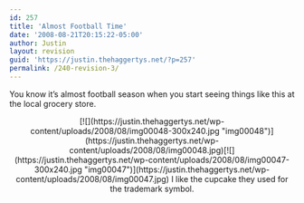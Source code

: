 ```yaml
---
id: 257
title: 'Almost Football Time'
date: '2008-08-21T20:15:22-05:00'
author: Justin
layout: revision
guid: 'https://justin.thehaggertys.net/?p=257'
permalink: /240-revision-3/
---
```


You know it’s almost football season when you start seeing things like this at the local grocery store.

<center>  
[![](https://justin.thehaggertys.net/wp-content/uploads/2008/08/img00048-300x240.jpg "img00048")](https://justin.thehaggertys.net/wp-content/uploads/2008/08/img00048.jpg)[![](https://justin.thehaggertys.net/wp-content/uploads/2008/08/img00047-300x240.jpg "img00047")](https://justin.thehaggertys.net/wp-content/uploads/2008/08/img00047.jpg)  
I like the cupcake they used for the trademark symbol.

</center>
